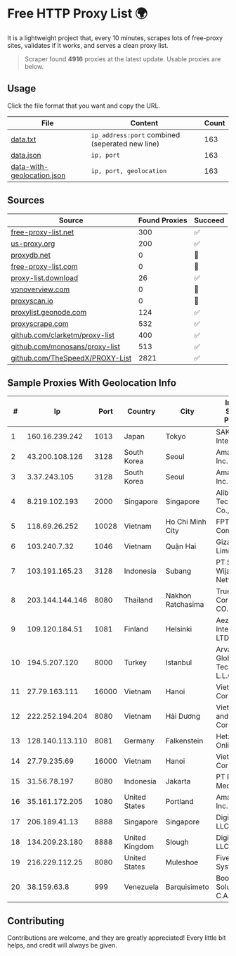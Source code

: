 
# Free HTTP Proxy List 🌍

It is a lightweight project that, every 10 minutes, scrapes lots of free-proxy sites, validates if it works, and serves a clean proxy list.


> Scraper found **4916** proxies at the latest update. Usable proxies are below.

## Usage

Click the file format that you want and copy the URL.


|File|Content|Count|
|----|-------|-----|
|[data.txt](https://raw.githubusercontent.com/themiralay/Proxy-List-World/master/data.txt)|`ip_address:port` combined (seperated new line)|163|
|[data.json](https://raw.githubusercontent.com/themiralay/Proxy-List-World/master/data.json)|`ip, port`|163|
|[data-with-geolocation.json](https://raw.githubusercontent.com/themiralay/Proxy-List-World/master/data-with-geolocation.json)|`ip, port, geolocation`|163|

## Sources

|Source|Found Proxies|Succeed|
|------|-------------|-------|
|[free-proxy-list.net](https://free-proxy-list.net)|300|✅|
|[us-proxy.org](https://www.us-proxy.org)|200|✅|
|[proxydb.net](http://proxydb.net)|0|🚫|
|[free-proxy-list.com](https://free-proxy-list.com/?page=&port=&type%5B%5D=http&type%5B%5D=https&up_time=0&search=Search)|0|🚫|
|[proxy-list.download](https://www.proxy-list.download/HTTP)|26|✅|
|[vpnoverview.com](https://vpnoverview.com/privacy/anonymous-browsing/free-proxy-servers)|0|🚫|
|[proxyscan.io](https://www.proxyscan.io)|0|🚫|
|[proxylist.geonode.com](https://proxylist.geonode.com/api/proxy-list?limit=300&page=1&sort_by=lastChecked&sort_type=desc&protocols=http,https)|124|✅|
|[proxyscrape.com](https://api.proxyscrape.com/v2/?request=displayproxies&protocol=http&timeout=10000&country=all&ssl=all&anonymity=all)|532|✅|
|[github.com/clarketm/proxy-list](https://raw.githubusercontent.com/clarketm/proxy-list/master/proxy-list-raw.txt)|400|✅|
|[github.com/monosans/proxy-list](https://raw.githubusercontent.com/monosans/proxy-list/main/proxies/http.txt)|513|✅|
|[github.com/TheSpeedX/PROXY-List](https://raw.githubusercontent.com/TheSpeedX/PROXY-List/master/http.txt)|2821|✅|


## Sample Proxies With Geolocation Info

|#|Ip|Port|Country|City|Internet Service Provider|
|-|--|----|-------|----|-------------------------|
|1|160.16.239.242|1013|Japan|Tokyo|SAKURA Internet Inc.|
|2|43.200.108.126|3128|South Korea|Seoul|Amazon.com, Inc.|
|3|3.37.243.105|3128|South Korea|Seoul|Amazon.com, Inc.|
|4|8.219.102.193|2000|Singapore|Singapore|Alibaba (US) Technology Co., Ltd.|
|5|118.69.26.252|10028|Vietnam|Ho Chi Minh City|FPT Telecom Company|
|6|103.240.7.32|1046|Vietnam|Quận Hai|Giza Network Limited|
|7|103.191.165.23|3128|Indonesia|Subang|PT Sakti Wijaya Network|
|8|203.144.144.146|8080|Thailand|Nakhon Ratchasima|True Internet Corporation CO. Ltd.|
|9|109.120.184.51|1081|Finland|Helsinki|Aeza International LTD|
|10|194.5.207.120|8000|Turkey|Istanbul|Arvancloud Global Technologies L.L.C|
|11|27.79.163.111|16000|Vietnam|Hanoi|Viettel Corporation|
|12|222.252.194.204|8080|Vietnam|Hải Dương|VietNam Post and Telecom Corporation|
|13|128.140.113.110|8081|Germany|Falkenstein|Hetzner Online GmbH|
|14|27.79.235.69|16000|Vietnam|Hanoi|Viettel Corporation|
|15|31.56.78.197|8080|Indonesia|Jakarta|PT Perwira Media Solusi|
|16|35.161.172.205|1080|United States|Portland|Amazon.com, Inc.|
|17|206.189.41.13|8888|Singapore|Singapore|DigitalOcean, LLC|
|18|134.209.23.180|8888|United Kingdom|Slough|DigitalOcean, LLC|
|19|216.229.112.25|8080|United States|Muleshoe|Five Area Systems, LLC|
|20|38.159.63.8|999|Venezuela|Barquisimeto|Boom Solutions C.A.|



## Contributing

Contributions are welcome, and they are greatly appreciated! Every
little bit helps, and credit will always be given.

